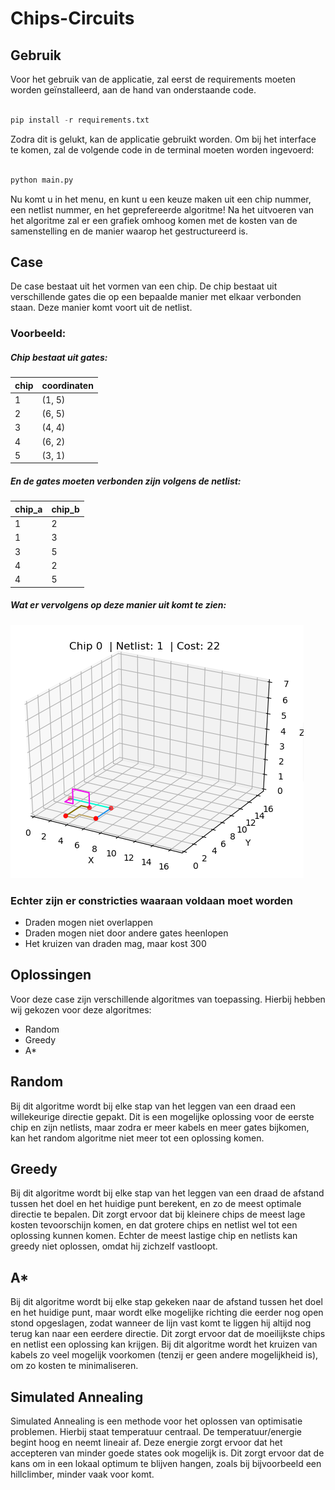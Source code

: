 # Chips-Circuits

## Gebruik
Voor het gebruik van de applicatie, zal eerst de requirements moeten worden geïnstalleerd, aan de hand van onderstaande code.
```python

pip install -r requirements.txt

```

Zodra dit is gelukt, kan de applicatie gebruikt worden. Om bij het interface te komen, zal de volgende code in de terminal moeten worden ingevoerd:
```python

python main.py

```

Nu komt u in het menu, en kunt u een keuze maken uit een chip nummer, een netlist nummer, en het geprefereerde algoritme! Na het uitvoeren van het algoritme zal er een grafiek omhoog komen
met de kosten van de samenstelling en de manier waarop het gestructureerd is.

## Case
De case bestaat uit het vormen van een chip. De chip bestaat uit verschillende gates die op een bepaalde manier met elkaar verbonden staan. Deze manier komt voort uit de netlist.

### Voorbeeld:
##### Chip bestaat uit gates:

| chip | coordinaten |
|---|---|
| 1 | (1, 5) |
| 2 | (6, 5) |
| 3 | (4, 4) |
| 4 | (6, 2) |
| 5 | (3, 1) |

##### En de gates moeten verbonden zijn volgens de netlist:
| chip_a | chip_b |
|---|---|
| 1 | 2 |
| 1 | 3 |
| 3 | 5 |
| 4 | 2 |
| 4 | 5 |

##### Wat er vervolgens op deze manier uit komt te zien:
![Voorbeeld chip 0 netlist 1:](doc/Readme.png)

### Echter zijn er constricties waaraan voldaan moet worden
* Draden mogen niet overlappen
* Draden mogen niet door andere gates heenlopen
* Het kruizen van draden mag, maar kost 300

## Oplossingen
Voor deze case zijn verschillende algoritmes van toepassing. Hierbij hebben wij gekozen voor deze algoritmes:
* Random
* Greedy
* A*

## Random
Bij dit algoritme wordt bij elke stap van het leggen van een draad een willekeurige directie gepakt. Dit is een mogelijke oplossing voor de eerste chip en zijn netlists, maar zodra
er meer kabels en meer gates bijkomen, kan het random algoritme niet meer tot een oplossing komen. 

## Greedy
Bij dit algoritme wordt bij elke stap van het leggen van een draad de afstand tussen het doel en het huidige punt berekent, en zo de meest optimale directie te bepalen.
Dit zorgt ervoor dat bij kleinere chips de meest lage kosten tevoorschijn komen, en dat grotere chips en netlist wel tot een oplossing kunnen komen. Echter de meest
lastige chip en netlists kan greedy niet oplossen, omdat hij zichzelf vastloopt.

## A*
Bij dit algoritme wordt bij elke stap gekeken naar de afstand tussen het doel en het huidige punt, maar wordt elke mogelijke richting die eerder nog open stond opgeslagen, zodat 
wanneer de lijn vast komt te liggen hij altijd nog terug kan naar een eerdere directie. Dit zorgt ervoor dat de moeilijkste chips en netlist een oplossing kan krijgen. Bij dit algoritme
wordt het kruizen van kabels zo veel mogelijk voorkomen (tenzij er geen andere mogelijkheid is), om zo kosten te minimaliseren. 

## Simulated Annealing
Simulated Annealing is een methode voor het oplossen van optimisatie problemen. Hierbij staat temperatuur centraal. De temperatuur/energie begint hoog en neemt lineair af. Deze energie zorgt ervoor dat het accepteren van minder goede states ook mogelijk is. Dit zorgt ervoor dat de kans om in een lokaal optimum te blijven hangen, zoals bij bijvoorbeeld een hillclimber, minder vaak voor komt. 

